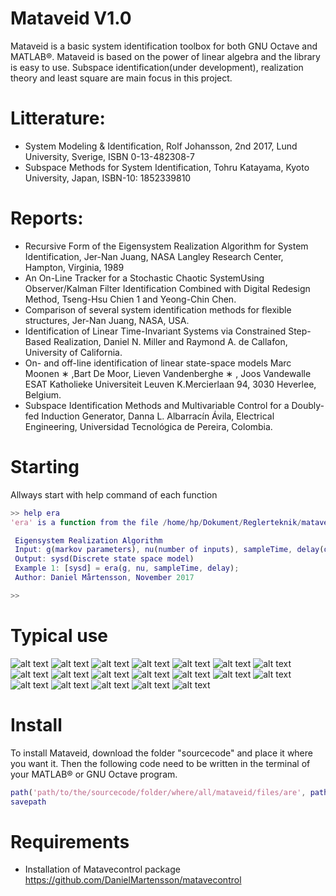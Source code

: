 # Mataveid V1.0
Mataveid is a basic system identification toolbox for both GNU Octave and MATLAB®. Mataveid is based on the power of linear algebra and the library is easy to use. Subspace identification(under development), realization theory and least square are main focus in this project.

# Litterature: 
* System Modeling & Identification, Rolf Johansson, 2nd 2017, Lund University, Sverige, ISBN 0-13-482308-7
* Subspace Methods for System Identification, Tohru Katayama, Kyoto University, Japan, ISBN-10: 1852339810

# Reports:
* Recursive Form of the Eigensystem Realization Algorithm for System Identification, Jer-Nan Juang, NASA Langley Research Center, Hampton, Virginia, 1989
* An On-Line Tracker for a Stochastic Chaotic SystemUsing Observer/Kalman Filter Identification Combined with Digital Redesign Method, Tseng-Hsu Chien 1 and Yeong-Chin Chen.
* Comparison of several system identification methods for flexible structures, Jer-Nan Juang, NASA, USA.
* Identification of Linear Time-Invariant Systems via Constrained Step-Based Realization, Daniel N. Miller and Raymond A. de Callafon, University of California.
* On- and off-line identification of linear state-space models Marc Moonen ∗ ,Bart De Moor, Lieven Vandenberghe ∗ , Joos Vandewalle ESAT Katholieke Universiteit Leuven K.Mercierlaan 94, 3030 Heverlee, Belgium.
* Subspace Identification Methods and Multivariable Control for a Doubly-fed Induction Generator, Danna L. Albarracín Ávila,  Electrical Engineering, Universidad Tecnológica de Pereira, Colombia.

# Starting

Allways start with help command of each function

```matlab
>> help era
'era' is a function from the file /home/hp/Dokument/Reglerteknik/mataveid/era.m

 Eigensystem Realization Algorithm
 Input: g(markov parameters), nu(number of inputs), sampleTime, delay(optional)
 Output: sysd(Discrete state space model)
 Example 1: [sysd] = era(g, nu, sampleTime, delay);
 Author: Daniel Mårtensson, November 2017

>>
```

# Typical use

![alt text](https://github.com/DanielMartensson/mataveid/blob/master/pictures/MIMOn4sid.png)
![alt text](https://github.com/DanielMartensson/mataveid/blob/master/pictures/armax.png)
![alt text](https://github.com/DanielMartensson/mataveid/blob/master/pictures/arx.png)
![alt text](https://github.com/DanielMartensson/mataveid/blob/master/pictures/arx2.png)
![alt text](https://github.com/DanielMartensson/mataveid/blob/master/pictures/arxtf.png)
![alt text](https://github.com/DanielMartensson/mataveid/blob/master/pictures/asa.png)
![alt text](https://github.com/DanielMartensson/mataveid/blob/master/pictures/era.png)
![alt text](https://github.com/DanielMartensson/mataveid/blob/master/pictures/eradc.png)
![alt text](https://github.com/DanielMartensson/mataveid/blob/master/pictures/hokalman.png)
![alt text](https://github.com/DanielMartensson/mataveid/blob/master/pictures/leastsquare.png)
![alt text](https://github.com/DanielMartensson/mataveid/blob/master/pictures/moesp.png)
![alt text](https://github.com/DanielMartensson/mataveid/blob/master/pictures/movingaverage.png)
![alt text](https://github.com/DanielMartensson/mataveid/blob/master/pictures/n4sid.png)
![alt text](https://github.com/DanielMartensson/mataveid/blob/master/pictures/okid.png)
![alt text](https://github.com/DanielMartensson/mataveid/blob/master/pictures/okid2.png)
![alt text](https://github.com/DanielMartensson/mataveid/blob/master/pictures/pimoesp.png)
![alt text](https://github.com/DanielMartensson/mataveid/blob/master/pictures/sbr.png)
![alt text](https://github.com/DanielMartensson/mataveid/blob/master/pictures/smoothing.png)
![alt text](https://github.com/DanielMartensson/mataveid/blob/master/pictures/spa.png)

# Install
To install Mataveid, download the folder "sourcecode" and place it where you want it. Then the following code need to be written in the terminal of your MATLAB® or GNU Octave program.

```matlab
path('path/to/the/sourcecode/folder/where/all/mataveid/files/are', path)
savepath
```

# Requirements 
* Installation of Matavecontrol package https://github.com/DanielMartensson/matavecontrol

